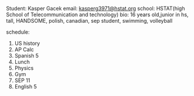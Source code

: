 Student: Kasper Gacek
email: kasperg3971@hstat.org
school: HSTAT(high School of Telecommunication and technology)
bio: 16 years old,junior in hs, tall, HANDSOME, polish, canadian, sep student, swimming, volleyball

schedule:
1. US history
2. AP Calc
3. Spanish 5
4. Lunch
5. Physics
6. Gym
7. SEP 11
8. English 5